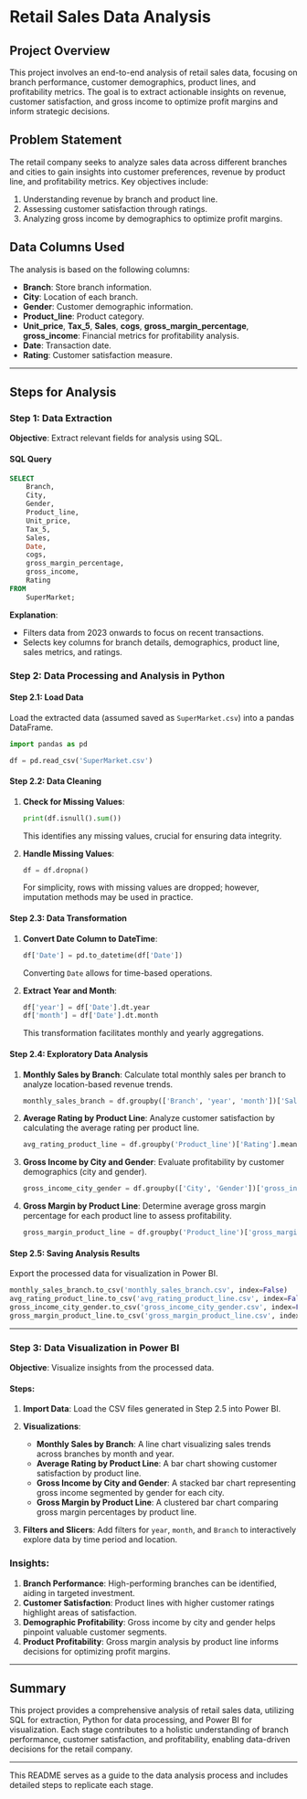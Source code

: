 # Retail Sales Data Analysis

## Project Overview
This project involves an end-to-end analysis of retail sales data, focusing on branch performance, customer demographics, product lines, and profitability metrics. The goal is to extract actionable insights on revenue, customer satisfaction, and gross income to optimize profit margins and inform strategic decisions.

## Problem Statement
The retail company seeks to analyze sales data across different branches and cities to gain insights into customer preferences, revenue by product line, and profitability metrics. Key objectives include:
1. Understanding revenue by branch and product line.
2. Assessing customer satisfaction through ratings.
3. Analyzing gross income by demographics to optimize profit margins.

## Data Columns Used
The analysis is based on the following columns:
- **Branch**: Store branch information.
- **City**: Location of each branch.
- **Gender**: Customer demographic information.
- **Product_line**: Product category.
- **Unit_price**, **Tax_5**, **Sales**, **cogs**, **gross_margin_percentage**, **gross_income**: Financial metrics for profitability analysis.
- **Date**: Transaction date.
- **Rating**: Customer satisfaction measure.

---

## Steps for Analysis

### Step 1: Data Extraction

**Objective**: Extract relevant fields for analysis using SQL.

#### SQL Query
```sql
SELECT 
    Branch,
    City,
    Gender,
    Product_line,
    Unit_price,
    Tax_5,
    Sales,
    Date,
    cogs,
    gross_margin_percentage,
    gross_income,
    Rating
FROM 
    SuperMarket;
```

**Explanation**:
- Filters data from 2023 onwards to focus on recent transactions.
- Selects key columns for branch details, demographics, product line, sales metrics, and ratings.

### Step 2: Data Processing and Analysis in Python

#### Step 2.1: Load Data
Load the extracted data (assumed saved as `SuperMarket.csv`) into a pandas DataFrame.

```python
import pandas as pd

df = pd.read_csv('SuperMarket.csv')
```

#### Step 2.2: Data Cleaning

1. **Check for Missing Values**:
   ```python
   print(df.isnull().sum())
   ```
   This identifies any missing values, crucial for ensuring data integrity.

2. **Handle Missing Values**:
   ```python
   df = df.dropna()
   ```
   For simplicity, rows with missing values are dropped; however, imputation methods may be used in practice.

#### Step 2.3: Data Transformation

1. **Convert Date Column to DateTime**:
   ```python
   df['Date'] = pd.to_datetime(df['Date'])
   ```
   Converting `Date` allows for time-based operations.

2. **Extract Year and Month**:
   ```python
   df['year'] = df['Date'].dt.year
   df['month'] = df['Date'].dt.month
   ```
   This transformation facilitates monthly and yearly aggregations.

#### Step 2.4: Exploratory Data Analysis

1. **Monthly Sales by Branch**:
   Calculate total monthly sales per branch to analyze location-based revenue trends.
   ```python
   monthly_sales_branch = df.groupby(['Branch', 'year', 'month'])['Sales'].sum().reset_index()
   ```

2. **Average Rating by Product Line**:
   Analyze customer satisfaction by calculating the average rating per product line.
   ```python
   avg_rating_product_line = df.groupby('Product_line')['Rating'].mean().reset_index()
   ```

3. **Gross Income by City and Gender**:
   Evaluate profitability by customer demographics (city and gender).
   ```python
   gross_income_city_gender = df.groupby(['City', 'Gender'])['gross_income'].sum().reset_index()
   ```

4. **Gross Margin by Product Line**:
   Determine average gross margin percentage for each product line to assess profitability.
   ```python
   gross_margin_product_line = df.groupby('Product_line')['gross_margin_percentage'].mean().reset_index()
   ```

#### Step 2.5: Saving Analysis Results
Export the processed data for visualization in Power BI.

```python
monthly_sales_branch.to_csv('monthly_sales_branch.csv', index=False)
avg_rating_product_line.to_csv('avg_rating_product_line.csv', index=False)
gross_income_city_gender.to_csv('gross_income_city_gender.csv', index=False)
gross_margin_product_line.to_csv('gross_margin_product_line.csv', index=False)
```

---

### Step 3: Data Visualization in Power BI

**Objective**: Visualize insights from the processed data.

#### Steps:

1. **Import Data**: Load the CSV files generated in Step 2.5 into Power BI.

2. **Visualizations**:

   - **Monthly Sales by Branch**: A line chart visualizing sales trends across branches by month and year.
   - **Average Rating by Product Line**: A bar chart showing customer satisfaction by product line.
   - **Gross Income by City and Gender**: A stacked bar chart representing gross income segmented by gender for each city.
   - **Gross Margin by Product Line**: A clustered bar chart comparing gross margin percentages by product line.

3. **Filters and Slicers**: 
   Add filters for `year`, `month`, and `Branch` to interactively explore data by time period and location.

### Insights:
1. **Branch Performance**: High-performing branches can be identified, aiding in targeted investment.
2. **Customer Satisfaction**: Product lines with higher customer ratings highlight areas of satisfaction.
3. **Demographic Profitability**: Gross income by city and gender helps pinpoint valuable customer segments.
4. **Product Profitability**: Gross margin analysis by product line informs decisions for optimizing profit margins.

---

## Summary

This project provides a comprehensive analysis of retail sales data, utilizing SQL for extraction, Python for data processing, and Power BI for visualization. Each stage contributes to a holistic understanding of branch performance, customer satisfaction, and profitability, enabling data-driven decisions for the retail company.

--- 

This README serves as a guide to the data analysis process and includes detailed steps to replicate each stage.

